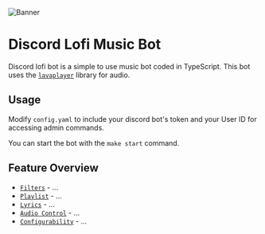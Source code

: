 ![](https://i.imgur.com/bdS1qh5.png "Banner")

# Discord Lofi Music Bot
Discord lofi bot is a simple to use music bot coded in TypeScript.
This bot uses the [`lavaplayer`](https://github.com/sedmelluq/lavaplayer) library for audio.

## Usage
Modify `config.yaml` to include your discord bot's token and your User ID for accessing admin commands.

You can start the bot with the `make start` command.

## Feature Overview
* [`Filters`]() - ...
* [`Playlist`]() - ...
* [`Lyrics`]() - ...
* [`Audio Control`]() - ...
* [`Configurability`]() - ...
